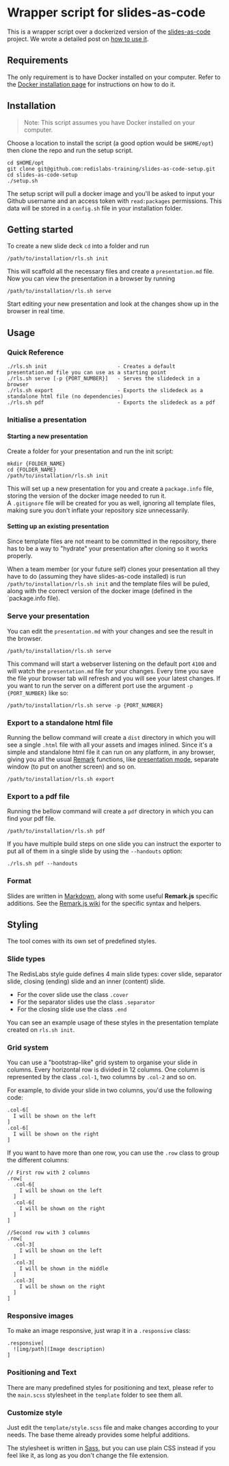# Wrapper script for slides-as-code

This is a wrapper script over a dockerized version of the [slides-as-code](https://github.com/redislabs-training/slides-as-code-setup) project. We wrote a detailed post on [how to use it](https://redislabs.atlassian.net/wiki/spaces/TE/blog/2020/02/04/1001652723/How+to+set+up+Slides+as+Code+with+Docker).

## Requirements
The only requirement is to have Docker installed on your computer. Refer to the [Docker installation page](https://docs.docker.com/install/) for instructions on how to do it.

## Installation

> Note: This script assumes you have Docker installed on your computer. 

Choose a location to install the script (a good option would be `$HOME/opt`) then clone the repo and run the setup script.

```
cd $HOME/opt
git clone git@github.com:redislabs-training/slides-as-code-setup.git
cd slides-as-code-setup
./setup.sh
```
 
The setup script will pull a docker image and you'll be asked to input your Github username and an access token with `read:packages` permissions. This data will be stored in a `config.sh` file in your installation folder.

## Getting started
To create a new slide deck `cd` into a folder and run 
```
/path/to/installation/rls.sh init
```
This will scaffold all the necessary files and create a `presentation.md` file. Now you can view the presentation in a browser by running

```
/path/to/installation/rls.sh serve
```

Start editing your new presentation and look at the changes show up in the browser in real time. 




## Usage



### Quick Reference
```
./rls.sh init                       - Creates a default presentation.md file you can use as a starting point
./rls.sh serve [-p {PORT_NUMBER}]   - Serves the slidedeck in a browser
./rls.sh export                     - Exports the slidedeck as a standalone html file (no dependencies)
./rls.sh pdf                        - Exports the slidedeck as a pdf
```

### Initialise a presentation

#### Starting a new presentation
Create a folder for your presentation and run the init script:

```
mkdir {FOLDER_NAME}
cd {FOLDER_NAME}
/path/to/installation/rls.sh init
```

This will set up a new presentation for you and create a `package.info` file, storing the version of the docker image needed to run it.  
A `.gitignore` file will be created for you as well, ignoring all template files, making sure you don't inflate your repository size unnecessarily. 

#### Setting up an existing presentation
Since template files are not meant to be committed in the repository, there has to be a way to "hydrate" your presentation after cloning so it works properly.
  
When a team member (or your future self) clones your presentation all they have to do (assuming they have slides-as-code installed) is run `/path/to/installation/rls.sh init` and the template files will be puled, along with the correct version of the docker image (defined in the `package.info file). 


### Serve your presentation
You can edit the `presentation.md` with your changes and see the result in the browser. 

```
/path/to/installation/rls.sh serve
```

This command will start a webserver listening on the default port `4100` and will watch the `presentation.md` file for your changes. Every time you save the file your browser tab will refresh and you will see your latest changes. 
If you want to run the server on a different port use the argument `-p {PORT_NUMBER}` like so:

```
/path/to/installation/rls.sh serve -p {PORT_NUMBER}
```


### Export to a standalone html file

Running the bellow command will create a `dist` directory in which you will see a single `.html` file with all your assets and images inlined. Since it's a simple and standalone html file it can run on any platform, in any browser, giving you all the usual [Remark](https://github.com/gnab/remark) functions, like [presentation mode](https://github.com/gnab/remark/wiki/Presentation-mode), separate window (to put on another screen) and so on.

```
/path/to/installation/rls.sh export
```

### Export to a pdf file

Running the bellow command will create a `pdf` directory in which you can find your pdf file. 

```
/path/to/installation/rls.sh pdf
```

If you have multiple build steps on one slide you can instruct the exporter to put all of them in a single slide by using the `--handouts` option: 
```
./rls.sh pdf --handouts
```


### Format
Slides are written in [Markdown](https://github.com/adam-p/markdown-here/wiki/Markdown-Cheatsheet), along with some useful **Remark.js** specific additions.
See the [Remark.js wiki](https://github.com/gnab/remark/wiki) for the specific syntax and helpers.


## Styling

The tool comes with its own set of predefined styles.

### Slide types

The RedisLabs style guide defines 4 main slide types: cover slide, separator slide, closing (ending) slide and an inner (content) slide.

- For the cover slide use the class `.cover`
- For the separator slides use the class `.separator`
- For the closing slide use the class `.end`

You can see an example usage of these styles in the presentation template created on `rls.sh init`.

### Grid system
You can use a "bootstrap-like" grid system to organise your slide in columns. Every horizontal row is divided in 12 columns. One column is represented by the class `.col-1`, two columns by `.col-2` and so on.

For example, to divide your slide in two columns, you'd use the following code:

```
.col-6[
  I will be shown on the left
]
.col-6[
  I will be shown on the right
]
```

If you want to have more than one row, you can use the `.row` class to group the different columns:

```
// First row with 2 columns
.row[
  .col-6[
    I will be shown on the left
  ]
  .col-6[
    I will be shown on the right
  ]
]

//Second row with 3 columns
.row[
  .col-3[
    I will be shown on the left
  ]
  .col-3[
    I will be shown in the middle
  ]  
  .col-3[
    I will be shown on the right
  ]
]
```

### Responsive images
To make an image responsive, just wrap it in a `.responsive` class:

```
.responsive[
  ![img/path](Image description)
]
```


### Positioning and Text
There are many predefined styles for positioning and text, please refer to the `main.scss` stylesheet in the `template` folder to see them all.

### Customize style

Just edit the `template/style.scss` file and make changes according to your needs.
The base theme already provides some helpful additions.

The stylesheet is written in [Sass](http://sass-lang.com), but you can use plain CSS instead if you feel like it, as long as you don't change the file extension.
